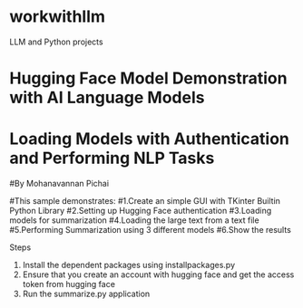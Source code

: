 # workwithllm
LLM and Python projects

# Hugging Face Model Demonstration with AI Language Models
# Loading Models with Authentication and Performing NLP Tasks
#By Mohanavannan Pichai

#This sample demonstrates:
#1.Create an simple GUI with TKinter Builtin Python Library
#2.Setting up Hugging Face authentication 
#3.Loading models for summarization
#4.Loading the large text from a text file
#5.Performing Summarization using 3 different models
#6.Show the results 

Steps

1. Install the dependent packages using installpackages.py
2. Ensure that you create an account with hugging face and get the access token from hugging face 
3. Run the summarize.py application